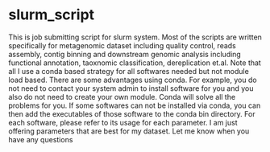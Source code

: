 # slurm_script
This is job submitting script for slurm system. Most of the scripts are written specifically for metagenomic dataset including quality control, reads assembly, contig binning and downstream genomic analysis including functional annotation, taoxnomic classification, dereplication et.al. Note that all I use a conda based strategy for all softwares needed but not module load based. There are some advantages using conda. For example, you do not need to contact your system admin to install software for you and you also do not need to create your own module. Conda will solve all the problems for you. If some softwares can not be installed via conda, you can then add the executables of those software to the conda bin directory. For each software, please refer to its usage for each parameter. I am just offering parameters that are best for my dataset. Let me know when you have any questions
